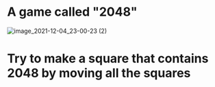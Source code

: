 # A game called "2048"
![image_2021-12-04_23-00-23 (2)](https://user-images.githubusercontent.com/92583131/144723094-d8916a8e-2b8b-4b83-869a-40cf5fe6273f.png)
# Try to make a square that contains 2048 by moving all the squares
